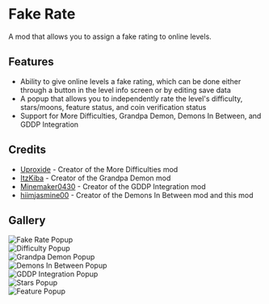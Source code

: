 # Fake Rate
A mod that allows you to assign a fake rating to online levels.

## Features
- Ability to give online levels a fake rating, which can be done either through a button in the level info screen or by editing save data
- A popup that allows you to independently rate the level's difficulty, stars/moons, feature status, and coin verification status
- Support for More Difficulties, Grandpa Demon, Demons In Between, and GDDP Integration

## Credits
- [Uproxide](user:25397826) - Creator of the More Difficulties mod
- [ItzKiba](user:4569963) - Creator of the Grandpa Demon mod
- [Minemaker0430](user:6635071) - Creator of the GDDP Integration mod
- [hiimjasmine00](user:7466002) - Creator of the Demons In Between mod and this mod

## Gallery
![Fake Rate Popup](hiimjustin000.fake_rate/fake-rate-popup.png?scale=0.9375)\
![Difficulty Popup](hiimjustin000.fake_rate/difficulty-popup.png?scale=0.9375)\
![Grandpa Demon Popup](hiimjustin000.fake_rate/grd-popup.png?scale=1.2)\
![Demons In Between Popup](hiimjustin000.fake_rate/dib-popup.png?scale=0.9231)\
![GDDP Integration Popup](hiimjustin000.fake_rate/gddp-popup.png?scale=0.9231)\
![Stars Popup](hiimjustin000.fake_rate/stars-popup.png?scale=1.25)\
![Feature Popup](hiimjustin000.fake_rate/feature-popup.png?scale=0.9375)